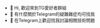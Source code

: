 - 👋 Hi, 歡迎來到TG愛好者群組
- 👀 有什麼關於Telegram的疑難雜症均可找我
- 🌱 在Telegram上歡迎找我討論相關技術問題
<!---
tgfansclub/tgfansclub is a ✨ special ✨ repository because its `README.md` (this file) appears on your GitHub profile.
You can click the Preview link to take a look at your changes.
--->
